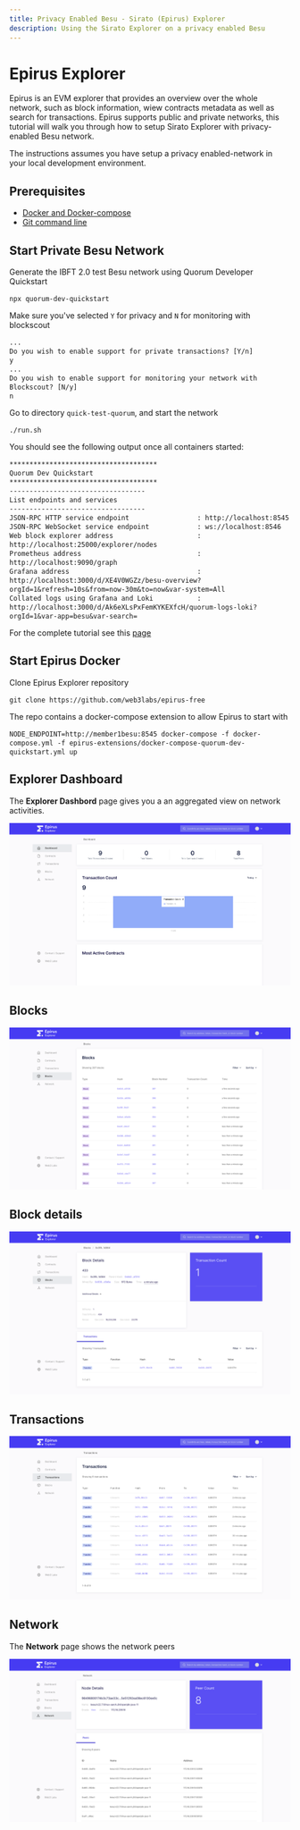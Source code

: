 ```yaml
---
title: Privacy Enabled Besu - Sirato (Epirus) Explorer
description: Using the Sirato Explorer on a privacy enabled Besu
---
```


# Epirus Explorer

Epirus is an EVM explorer that provides an overview over the whole network, such as block information, wiew contracts metadata as well as search for transactions. Epirus supports public and private networks, this tutorial will walk you through how to setup Sirato Explorer with privacy-enabled Besu network.

The instructions assumes you have setup a privacy enabled-network in your local development environment.

## Prerequisites
 
* [Docker and Docker-compose](https://docs.docker.com/compose/install/)
* [Git command line](https://git-scm.com/)

## Start Private Besu Network

Generate the IBFT 2.0 test Besu network using Quorum Developer Quickstart

```
npx quorum-dev-quickstart
```

Make sure you've selected `Y` for privacy and `N` for monitoring with blockscout

```
...
Do you wish to enable support for private transactions? [Y/n]
y
...
Do you wish to enable support for monitoring your network with Blockscout? [N/y]
n
```

Go to directory `quick-test-quorum`, and start the network

```
./run.sh
```

You should see the following output once all containers started:

```
*************************************
Quorum Dev Quickstart 
*************************************
----------------------------------
List endpoints and services
----------------------------------
JSON-RPC HTTP service endpoint                 : http://localhost:8545
JSON-RPC WebSocket service endpoint            : ws://localhost:8546
Web block explorer address                     : http://localhost:25000/explorer/nodes
Prometheus address                             : http://localhost:9090/graph
Grafana address                                : http://localhost:3000/d/XE4V0WGZz/besu-overview?orgId=1&refresh=10s&from=now-30m&to=now&var-system=All
Collated logs using Grafana and Loki           : http://localhost:3000/d/Ak6eXLsPxFemKYKEXfcH/quorum-logs-loki?orgId=1&var-app=besu&var-search=

```

For the complete tutorial see this [page](./quickstart.md)

## Start Epirus Docker

Clone Epirus Explorer repository

```
git clone https://github.com/web3labs/epirus-free
```

The repo contains a docker-compose extension to allow Epirus to start with

```
NODE_ENDPOINT=http://member1besu:8545 docker-compose -f docker-compose.yml -f epirus-extensions/docker-compose-quorum-dev-quickstart.yml up
```

## Explorer Dashboard

The **Explorer Dashbord** page gives you a an aggregated view on network activities.

![`Epirus-dashboard`](../../assets/images/sirato-dashboard.png)

## Blocks

![`sirato-blocks`](../../assets/images/sirato-blocks.png)

## Block details

![`sirato-blocks`](../../assets/images/sirato-block-details.png)

## Transactions

![`sirato-blocks`](../../assets/images/sirato-transactions.png)

## Network

The **Network** page shows the network peers

![`sirato-network`](../../assets/images/sirato-network.png)